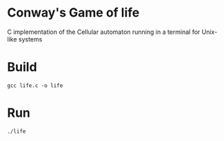 # Conway's Game of life
C implementation of the Cellular automaton running in a terminal for Unix-like systems
# Build
`gcc life.c -o life`
# Run
`./life`
